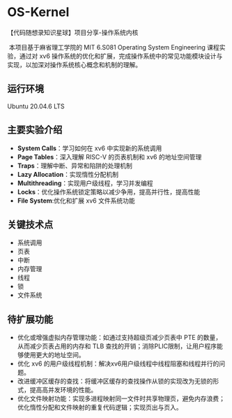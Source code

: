 # OS-Kernel
【代码随想录知识星球】项目分享-操作系统内核

​		本项目基于麻省理工学院的 MIT 6.S081 Operating System Engineering 课程实验，通过对 xv6 操作系统的优化和扩展，完成操作系统中的常见功能模块设计与实现，以加深对操作系统核心概念和机制的理解。

## 运行环境

Ubuntu 20.04.6 LTS

## 主要实验介绍

- **System Calls**：学习如何在 xv6 中实现新的系统调用
- **Page Tables**：深入理解 RISC-V 的页表机制和 xv6 的地址空间管理
- **Traps**：理解中断、异常和陷阱的处理机制
- **Lazy Allocation**：实现惰性分配机制
- **Multithreading**：实现用户级线程，学习并发编程
- **Locks**：优化操作系统锁定策略以减少争用，提高并行性，提高性能
- **File System**:优化和扩展 xv6 文件系统功能

## 关键技术点

- 系统调用
- 页表
- 中断
- 内存管理
- 线程
- 锁
- 文件系统

## 待扩展功能

- 优化或增强虚拟内存管理功能：如通过支持超级页减少页表中 PTE 的数量，从而减少页表占用的内存和 TLB 查找的开销；消除PLIC限制，让用户程序能够使用更大的地址空间。
- 优化 xv6 的用户级线程机制：解决xv6用户级线程中线程阻塞和线程并行的问题。
- 改进缓冲区缓存的查找：将缓冲区缓存的查找操作从锁的实现改为无锁的形式，提高高并发环境的性能。
- 优化文件映射功能：实现多进程映射同一文件时共享物理页，避免内存浪费；优化惰性分配和文件映射的重复代码逻辑；实现页出与页入。

